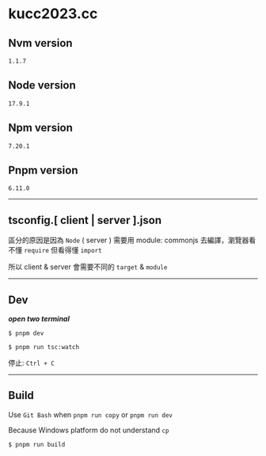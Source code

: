 # kucc2023.cc

## Nvm version

`1.1.7`

## Node version

`17.9.1`

## Npm version

`7.20.1`

## Pnpm version

`6.11.0`

---

## tsconfig.[ client | server ].json

區分的原因是因為 `Node` ( server ) 需要用 module: commonjs 去編譯，瀏覽器看不懂 `require` 但看得懂 `import`

所以 client & server 會需要不同的 `target` & `module`

---

## Dev

***open two terminal***

```
$ pnpm dev
```

```
$ pnpm run tsc:watch
```

停止: `Ctrl + C`

---

## Build

Use `Git Bash` when `pnpm run copy` or `pnpm run dev`

Because Windows platform do not understand `cp`

```
$ pnpm run build
```
